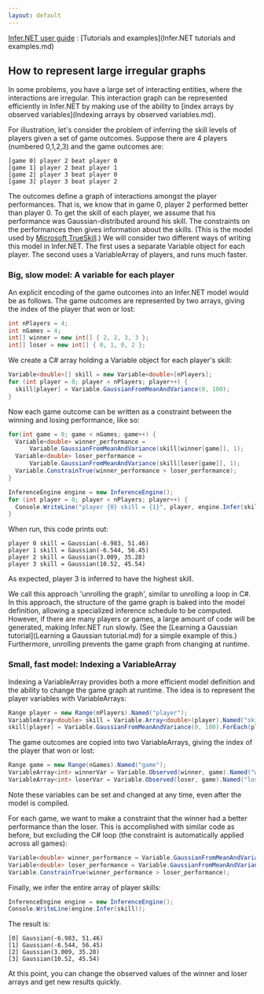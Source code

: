 ```yaml
---
layout: default 
--- 
```

[Infer.NET user guide](index.md) : [Tutorials and examples](Infer.NET tutorials and examples.md)

## How to represent large irregular graphs

In some problems, you have a large set of interacting entities, where the interactions are irregular. This interaction graph can be represented efficiently in Infer.NET by making use of the ability to [index arrays by observed variables](Indexing arrays by observed variables.md). 

For illustration, let's consider the problem of inferring the skill levels of players given a set of game outcomes. Suppose there are 4 players (numbered 0,1,2,3) and the game outcomes are:

```
[game 0] player 2 beat player 0  
[game 1] player 2 beat player 1  
[game 2] player 3 beat player 0  
[game 3] player 3 beat player 2
```

The outcomes define a graph of interactions amongst the player performances. That is, we know that in game 0, player 2 performed better than player 0. To get the skill of each player, we assume that his performance was Gaussian-distributed around his skill. The constraints on the performances then gives information about the skills. (This is the model used by [Microsoft TrueSkill](https://www.microsoft.com/en-us/research/project/trueskill-ranking-system/).) We will consider two different ways of writing this model in Infer.NET. The first uses a separate Variable object for each player. The second uses a VariableArray of players, and runs much faster.

### Big, slow model: A variable for each player

An explicit encoding of the game outcomes into an Infer.NET model would be as follows. The game outcomes are represented by two arrays, giving the index of the player that won or lost:

```csharp
int nPlayers = 4;
int nGames = 4;
int[] winner = new int[] { 2, 2, 3, 3 };  
int[] loser = new int[] { 0, 1, 0, 2 };
```

We create a C# array holding a Variable object for each player's skill:

```csharp
Variable<double>[] skill = new Variable<double>[nPlayers];  
for (int player = 0; player < nPlayers; player++) {  
  skill[player] = Variable.GaussianFromMeanAndVariance(0, 100);  
}
```

Now each game outcome can be written as a constraint between the winning and losing performance, like so:

```csharp
for(int game = 0; game < nGames; game++) {
  Variable<double> winner_performance =         
      Variable.GaussianFromMeanAndVariance(skill[winner[game]], 1);  
  Variable<double> loser_performance =
      Variable.GaussianFromMeanAndVariance(skill[loser[game]], 1);  
  Variable.ConstrainTrue(winner_performance > loser_performance);  
}  

InferenceEngine engine = new InferenceEngine();  
for (int player = 0; player < nPlayers; player++) {  
  Console.WriteLine("player {0} skill = {1}", player, engine.Infer(skill[player]));  
}
```

When run, this code prints out:

```
player 0 skill = Gaussian(-6.983, 51.46)  
player 1 skill = Gaussian(-6.544, 56.45)  
player 2 skill = Gaussian(3.009, 35.28)  
player 3 skill = Gaussian(10.52, 45.54)
```

As expected, player 3 is inferred to have the highest skill.

We call this approach 'unrolling the graph', similar to unrolling a loop in C#. In this approach, the structure of the game graph is baked into the model definition, allowing a specialized inference schedule to be computed. However, if there are many players or games, a large amount of code will be generated, making Infer.NET run slowly. (See the [Learning a Gaussian tutorial](Learning a Gaussian tutorial.md) for a simple example of this.) Furthermore, unrolling prevents the game graph from changing at runtime.

### Small, fast model: Indexing a VariableArray

Indexing a VariableArray provides both a more efficient model definition and the ability to change the game graph at runtime. The idea is to represent the player variables with VariableArrays:

```csharp
Range player = new Range(nPlayers).Named("player");  
VariableArray<double> skill = Variable.Array<double>(player).Named("skill");  
skill[player] = Variable.GaussianFromMeanAndVariance(0, 100).ForEach(player);
```

The game outcomes are copied into two VariableArrays, giving the index of the player that won or lost:

```csharp
Range game = new Range(nGames).Named("game");  
VariableArray<int> winnerVar = Variable.Observed(winner, game).Named("winner");  
VariableArray<int> loserVar = Variable.Observed(loser, game).Named("loser");
```

Note these variables can be set and changed at any time, even after the model is compiled. 

For each game, we want to make a constraint that the winner had a better performance than the loser. This is accomplished with similar code as before, but excluding the C# loop (the constraint is automatically applied across all games):

```csharp
Variable<double> winner_performance = Variable.GaussianFromMeanAndVariance(skill[winnerVar[game]], 1);  
Variable<double> loser_performance = Variable.GaussianFromMeanAndVariance(skill[loserVar[game]], 1);  
Variable.ConstrainTrue(winner_performance > loser_performance);
```

Finally, we infer the entire array of player skills:

```csharp
InferenceEngine engine = new InferenceEngine();  
Console.WriteLine(engine.Infer(skill));
```

The result is: 

```
[0] Gaussian(-6.983, 51.46)  
[1] Gaussian(-6.544, 56.45)  
[2] Gaussian(3.009, 35.28)  
[3] Gaussian(10.52, 45.54)
```

At this point, you can change the observed values of the winner and loser arrays and get new results quickly.
